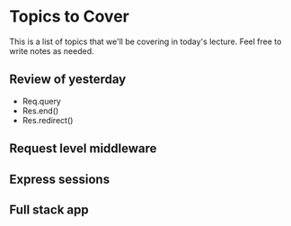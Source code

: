 # Topics to Cover

This is a list of topics that we'll be covering in today's lecture. Feel free to write notes as needed.

## Review of yesterday 
- Req.query
- Res.end()
- Res.redirect()

## Request level middleware


## Express sessions


## Full stack app
